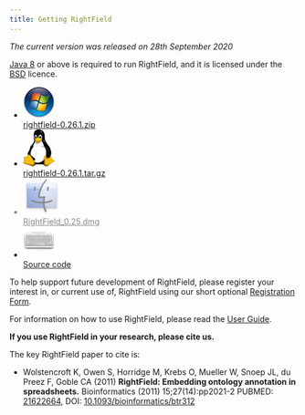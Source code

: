 ```yaml
---
title: Getting RightField
---
```


_The current version was released on 28th September 2020_

[Java 8](http://www.oracle.com/technetwork/java/javase/downloads/index.html) or above is required to run RightField, and
it is licensed under the [BSD](https://raw.github.com/FAIRdom/RightField/master/LICENSE) licence.


<ul class="download_list"><li class="download_list_item">
<img src="/assets/images/windows-start-orb.png" alt="Image"><br><a href="https://bitbucket.org/fairdom/rightfield/downloads/rightfield-0.26.1.zip">rightfield-0.26.1.zip</a>
</li>
<li class="download_list_item">
<img src="/assets/images//linux_logo.png" alt="Image"><br><a href="https://bitbucket.org/fairdom/rightfield/downloads/rightfield-0.26.1.tar.gz">rightfield-0.26.1.tar.gz</a>
</li>
<li class="download_list_item" style="opacity:0.5">
<img src="/assets/images//mac_finder_icon.png" alt="Image"><br><a href="https://bitbucket.org/fairdom/rightfield/downloads/RightField_0.25.dmg">RightField_0.25.dmg</a>
</li>
<li class="download_list_item">
<img src="/assets/images/keyboard.png" alt="Image" style="width:55px;"><br><a href="/development.html">Source code</a>
</li>
</ul>


To help support future development of RightField, please register your interest in, or current use of, RightField using
our short optional [Registration Form](/registration).

For information on how to use RightField, please read the [User Guide](/guide).

**If you use RightField in your research, please cite us.**

The key RightField paper to cite is:

* Wolstencroft K, Owen S, Horridge M, Krebs O, Mueller W, Snoep JL, du Preez F, Goble CA (2011)
  **RightField: Embedding ontology annotation in spreadsheets.** Bioinformatics (2011) 15;27(14):pp2021-2
  PUBMED: [21622664](http://www.ncbi.nlm.nih.gov/pubmed/?term=21622664),
  DOI: [10.1093/bioinformatics/btr312](http://doi.org/10.1093/bioinformatics/btr312)